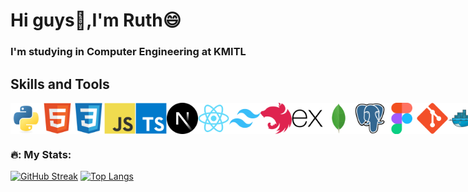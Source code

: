 # Hi guys👋,I'm Ruth😄
<h3>I'm studying in Computer Engineering at KMITL</h3>
<h2>Skills and Tools</h3>
<div style="display:flex">
  <img src="https://github.com/devicons/devicon/blob/master/icons/python/python-original.svg" alt="python" style="width:50px;height:50px;">
  <img src="https://github.com/devicons/devicon/blob/master/icons/html5/html5-original.svg" alt="html" style="width:50px;height:50px;">
  <img src="https://github.com/devicons/devicon/blob/master/icons/css3/css3-original.svg" alt="css" style="width:50px;height:50px;">
  <img src="https://github.com/devicons/devicon/blob/master/icons/javascript/javascript-original.svg" alt="javascript" style="width:50px;height:50px;">
  <img src="https://github.com/devicons/devicon/blob/master/icons/typescript/typescript-original.svg" alt="typescript" style="width:50px;height:50px;">
  <img src="https://github.com/devicons/devicon/blob/master/icons/nextjs/nextjs-original.svg" alt="nextjs" style="width:50px;height:50px;">
  <img src="https://github.com/devicons/devicon/blob/master/icons/react/react-original.svg" alt="reactjs" style="width:50px;height:50px;">
  <img src="https://github.com/devicons/devicon/blob/master/icons/tailwindcss/tailwindcss-original.svg" alt="tailwind" style="width:50px;height:50px;">
  <img src="https://github.com/devicons/devicon/blob/master/icons/nestjs/nestjs-original.svg" alt="nestjs" style="width:50px;height:50px;">
  <img src="https://github.com/devicons/devicon/blob/master/icons/express/express-original.svg" alt="expressjs" style="width:50px;height:50px;">
  <img src="https://github.com/devicons/devicon/blob/master/icons/mongodb/mongodb-original.svg" alt="mongodb" style="width:50px;height:50px;">
  <img src="https://github.com/devicons/devicon/blob/master/icons/postgresql/postgresql-original.svg" alt="postgreSQL" style="width:50px;height:50px;">
  <img src="https://github.com/devicons/devicon/blob/master/icons/figma/figma-original.svg" alt="figma" style="width:50px;height:50px;">
  <img src="https://github.com/devicons/devicon/blob/master/icons/git/git-original.svg" alt="git" style="width:50px;height:50px;">
  <img src="https://github.com/devicons/devicon/blob/master/icons/docker/docker-original.svg" alt="docker" style="width:50px;height:50px;">




</div>

### 🔥: My Stats:
[![GitHub Streak](http://github-readme-streak-stats.herokuapp.com?user=teeruth09&theme=dark&background=000000)](https://git.io/streak-stats)
[![Top Langs](https://github-readme-stats.vercel.app/api/top-langs/?username=teeruth09&layout=compact&theme=vision-friendly-dark)](https://github.com/anuraghazra/github-readme-stats)
